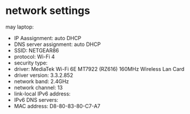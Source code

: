 # network settings

may laptop:

- IP Aassignment: auto DHCP
- DNS server assignment: auto DHCP
- SSID: NETGEAR86
- protocol: Wi-Fi 4
- security type:
- driver: MediaTek Wi-Fi 6E MT7922 (RZ616) 160MHz Wireless Lan Card
- driver version: 3.3.2.852
- network band: 2.4GHz
- network channel: 13
- link-local IPv6 address:
- IPv6 DNS servers:
- MAC address: D8-80-83-80-C7-A7
